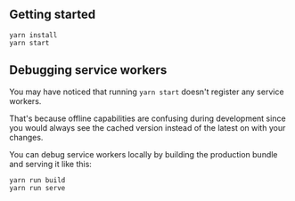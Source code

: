 ## Getting started

```
yarn install
yarn start
```

## Debugging service workers

You may have noticed that running `yarn start` doesn't register any service workers.

That's because offline capabilities are confusing during development since you would always see the cached version
instead of the latest on with your changes.

You can debug service workers locally by building the production bundle and serving it like this:

```
yarn run build
yarn run serve
```
